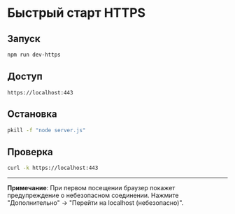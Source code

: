 # Быстрый старт HTTPS

## Запуск
```bash
npm run dev-https
```

## Доступ
```
https://localhost:443
```

## Остановка
```bash
pkill -f "node server.js"
```

## Проверка
```bash
curl -k https://localhost:443
```

---
**Примечание**: При первом посещении браузер покажет предупреждение о небезопасном соединении. Нажмите "Дополнительно" → "Перейти на localhost (небезопасно)". 
